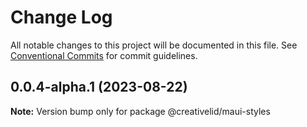 # Change Log

All notable changes to this project will be documented in this file.
See [Conventional Commits](https://conventionalcommits.org) for commit guidelines.

## 0.0.4-alpha.1 (2023-08-22)

**Note:** Version bump only for package @creativelid/maui-styles
